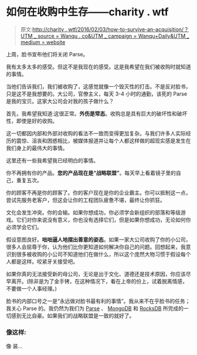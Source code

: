 # 如何在收购中生存——charity . wtf

> 原文:[http://charity . wtf/2016/02/03/how-to-survive-an-acquisition/？UTM _ source = Wanqu . co&UTM _ campaign = Wanqu+Daily&UTM _ medium = website](http://charity.wtf/2016/02/03/how-to-survive-an-acquisition/?utm_source=wanqu.co&utm_campaign=Wanqu+Daily&utm_medium=website)

上周，脸书宣布他们将关闭 Parse。

我有太多太多的感受。但这不是我现在的感受。这是我希望在我们被收购时就知道的事情。

当他们告诉我们，我们被收购了，这感觉就像一个毁灭性的打击。不是反对脸书，只是这不是我想要的。大公司，官僚主义，每天 3-4 小时的通勤，该死的 Parse 是我的宝贝。这家大公司会对我的孩子做什么？

首先，我希望我知道:这很正常。**外伤是常态**。收购总是具有巨大的破坏性和破坏性，即使是好的收购。

这一切都因内部和外部对收购的看法不一致而变得更加复杂。与我们许多人实际经历的震惊、沮丧和困惑相比，被媒体报道并让每个人都这样做的超现实感是发生在我们身上的最伟大的事情。

这里还有一些我希望我已经明白的事情。

你不再拥有你的产品。**您的产品现在是“战略联盟”**。每天早上看着镜子里的自己，重复五次。

你的顾客不再是你的顾客了。你的客户现在是你的企业霸主。你可以抵制这一点，尝试先服务老客户，但这会让你的工程团队疲惫不堪，最终让你抓狂。

文化会发生冲突。你的会输。如果你想成功，你必须学会新组织的部落和等级游戏。它们对你来说没有意义，你也没有选择它们，但是如果你想成功，无论如何你必须学会它们。

假设意图良好。**咄咄逼人地摆出善意的姿态**。如果一家大公司收购了你的小公司，很多人会屈尊于你，认为他们比你更知道如何解决你自己的问题。回想起来，我意识到很多被收购的小公司不知道他们在做什么，所以这个庞然大物习惯于假设每个人都是这样。咬紧牙关接受吧。

如果你真的无法接受新的母公司，无论是出于文化、道德还是技术原因，你应该尽早离开。(除非是为了金手铐，在这种情况下，看在上帝的份上，试着脱离情感，不要做一个人事经理。)

脸书的内部口号之一是“永远做对脸书最有利的事情”。我从来不在乎脸书的任务；我关心 Parse 的。我仍然为我们为 [Parse](https://parse.com) 、 [MongoDB](https://mongodb.com) 和 [RocksDB](http://rocksdb.org) 所完成的一切感到无比自豪。如果我们的战略联盟是一致的就好了。

### 像这样:

像 装...
